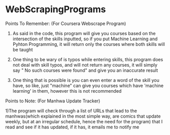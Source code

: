 # WebScrapingPrograms

Points To Remember: (For Coursera Webscrape Program)

1) As said in the code, this program will give you courses based on the intersection of the skills inputted, so if you put Machine Learning and Pyhton Programming, it will return only the courses where both skills will be taught
   
2) One thing to be wary of is typos while entering skills, this program does not deal with skill typos, and will not return any courses, it will simply say " No such courses were found" and give you an inaccurate result
   
3) One thing that is possible is you can even enter a word of the skill you have, so like, just "machine" can give you courses which have 'machine learning' in them, however this is not recommended

Points to Note: (For Manhwa Update Tracker)

1)The program will check through a list of URLs that lead to the manhwas(which explained in the most simple way, are comics that update weekly, but at an irregular schedule, hence the need for the program) that I read and see if it has updated, if it has, it emails me to notify me
